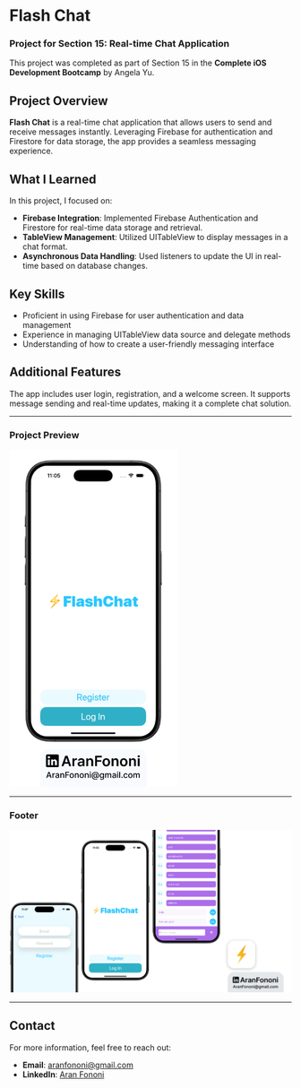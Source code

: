 # Flash Chat

### Project for Section 15: **Real-time Chat Application**  
This project was completed as part of Section 15 in the **Complete iOS Development Bootcamp** by Angela Yu.

## Project Overview
**Flash Chat** is a real-time chat application that allows users to send and receive messages instantly. Leveraging Firebase for authentication and Firestore for data storage, the app provides a seamless messaging experience.

## What I Learned
In this project, I focused on:
- **Firebase Integration**: Implemented Firebase Authentication and Firestore for real-time data storage and retrieval.
- **TableView Management**: Utilized UITableView to display messages in a chat format.
- **Asynchronous Data Handling**: Used listeners to update the UI in real-time based on database changes.

## Key Skills
- Proficient in using Firebase for user authentication and data management
- Experience in managing UITableView data source and delegate methods
- Understanding of how to create a user-friendly messaging interface

## Additional Features
The app includes user login, registration, and a welcome screen. It supports message sending and real-time updates, making it a complete chat solution.

---

### Project Preview
<img src="./Documents/Readme.png" alt="Flash Chat App Preview" width="300px">

---

### Footer
![Footer Image](./Documents/Linkedin.jpg)

---

## Contact
For more information, feel free to reach out:  
- **Email**: [aranfononi@gmail.com](mailto:aranfononi@gmail.com)  
- **LinkedIn**: [Aran Fononi](https://www.linkedin.com/in/aran-fononi-18182b265)
